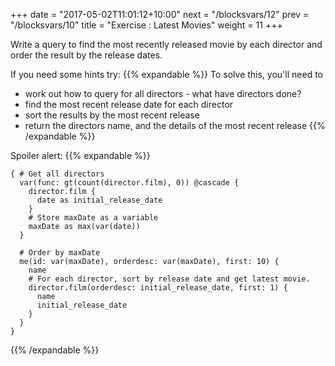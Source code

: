 +++
date = "2017-05-02T11:01:12+10:00"
next = "/blocksvars/12"
prev = "/blocksvars/10"
title = "Exercise : Latest Movies"
weight = 11
+++

Write a query to find the most recently released movie by each director and order the result by the release dates.  

If you need some hints try:
{{% expandable %}}
To solve this, you'll need to

* work out how to query for all directors - what have directors done?
* find the most recent release date for each director
* sort the results by the most recent release
* return the directors name, and the details of the most recent release
{{% /expandable %}}

Spoiler alert:
{{% expandable %}}
```
{ # Get all directors
  var(func: gt(count(director.film), 0)) @cascade {
    director.film {
      date as initial_release_date
    }
    # Store maxDate as a variable
    maxDate as max(var(date))
  }

  # Order by maxDate
  me(id: var(maxDate), orderdesc: var(maxDate), first: 10) {
    name
    # For each director, sort by release date and get latest movie.
    director.film(orderdesc: initial_release_date, first: 1) {
      name
      initial_release_date
    }
  }
}
```
{{% /expandable %}}

